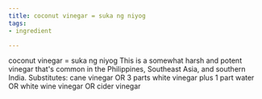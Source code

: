 ```yaml
---
title: coconut vinegar = suka ng niyog
tags:
- ingredient

---
```

coconut vinegar = suka ng niyog This is a somewhat harsh and potent vinegar that's common in the Philippines, Southeast Asia, and southern India. Substitutes: cane vinegar OR 3 parts white vinegar plus 1 part water OR white wine vinegar OR cider vinegar
